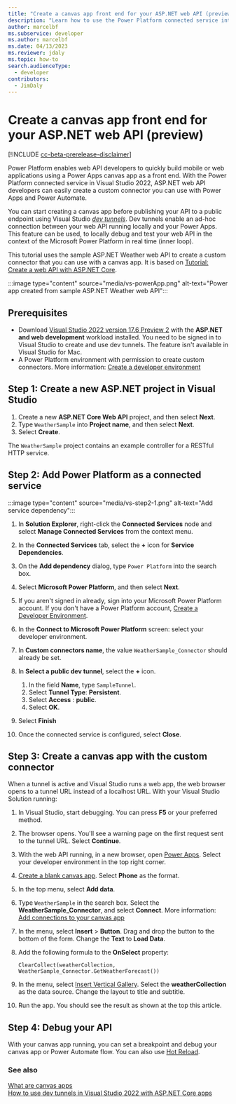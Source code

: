 ```yaml
---
title: "Create a canvas app front end for your ASP.NET web API (preview)"
description: "Learn how to use the Power Platform connected service integration with Visual Studio to create a canvas app for your ASP.NET web API"
author: marcelbf
ms.subservice: developer
ms.author: marcelbf
ms.date: 04/13/2023
ms.reviewer: jdaly
ms.topic: how-to
search.audienceType: 
  - developer
contributors:
  - JimDaly
---
```

# Create a canvas app front end for your ASP.NET web API (preview)

[!INCLUDE [cc-beta-prerelease-disclaimer](../includes/cc-beta-prerelease-disclaimer.md)]

Power Platform enables web API developers to quickly build mobile or web applications using a Power Apps canvas app as a front end. With the Power Platform connected service in Visual Studio 2022, ASP.NET web API developers can easily create a custom connector you can use with Power Apps and Power Automate.

You can start creating a canvas app before publishing your API to a public endpoint using Visual Studio [*dev tunnels*](/aspnet/core/test/dev-tunnels#create-a-tunnel). Dev tunnels enable an ad-hoc connection between your web API running locally and your Power Apps. This feature can be used, to locally debug and test your web API in the context of the Microsoft Power Platform in real time (inner loop).

This tutorial uses the sample ASP.NET Weather web API to create a custom connector that you can use with a canvas app. It is based on [Tutorial: Create a web API with ASP.NET Core](/aspnet/core/tutorials/first-web-api?tabs=visual-studio).

:::image type="content" source="media/vs-powerApp.png" alt-text="Power app created from sample ASP.NET Weather web API":::

## Prerequisites

- Download [Visual Studio 2022 version 17.6 Preview 2](/visualstudio/releases/2022/release-notes-preview) with the **ASP.NET and web development**  workload installed. You need to be signed in to Visual Studio to create and use dev tunnels. The feature isn't available in Visual Studio for Mac.
- A Power Platform environment with permission to create custom connectors. More information: [Create a developer environment](create-developer-environment.md)

## Step 1: Create a new ASP.NET project in Visual Studio

1. Create a new **ASP.NET Core Web API** project, and then select **Next**.
1. Type `WeatherSample` into **Project name**, and then select **Next**.
1. Select **Create**.

The `WeatherSample` project contains an example controller for a RESTful HTTP service.

## Step 2: Add Power Platform as a connected service

:::image type="content" source="media/vs-step2-1.png" alt-text="Add service dependency":::

1. In **Solution Explorer**, right-click the **Connected Services** node and select **Manage Connected Services** from the context menu.
1. In the **Connected Services** tab, select the **+** icon for **Service Dependencies**.
1. On the **Add dependency** dialog, type `Power Platform` into the search box.
1. Select **Microsoft Power Platform**, and then select **Next**.
1. If you aren't signed in already, sign into your Microsoft Power Platform account. If you don't have a Power Platform account, [Create a Developer Environment](create-developer-environment.md).
1. In the **Connect to Microsoft Power Platform** screen: select your developer environment.
1. In **Custom connectors name**, the value `WeatherSample_Connector` should already be set.
1. In **Select a public dev tunnel**, select the **+** icon.
   
   1. In the field **Name**, type `SampleTunnel`.
   1. Select **Tunnel Type**: **Persistent**.
   1. Select **Access** : **public**.
   1. Select **OK**.
   
1. Select **Finish**
1. Once the connected service is configured, select **Close**.

## Step 3: Create a canvas app with the custom connector

When a tunnel is active and Visual Studio runs a web app, the web browser opens to a tunnel URL instead of a localhost URL. With your Visual Studio Solution running:

1. In Visual Studio, start debugging. You can press **F5** or your preferred method.
1. The browser opens. You'll see a warning page on the first request sent to the tunnel URL. Select **Continue**.
1. With the web API running, in a new browser, open [Power Apps](https://make.powerapps.com). Select your developer environment in the top right corner.
1. [Create a blank canvas app](/power-apps/maker/canvas-apps/create-blank-app). Select **Phone** as the format.
1. In the top menu, select **Add data**.
1. Type `WeatherSample` in the search box. Select the **WeatherSample_Connector**, and select **Connect**. More information: [Add connections to your canvas app](/power-apps/maker/canvas-apps/add-data-connection)
1. In the menu, select **Insert** > **Button**. Drag and drop the button to the bottom of the form. Change the **Text** to **Load Data**.
1. Add the following formula to the **OnSelect** property:
   
   ```powerapps-dot
   ClearCollect(weatherCollection, WeatherSample_Connector.GetWeatherForecast())
   ```
   
1. In the menu, select [Insert Vertical Gallery](/power-apps/maker/canvas-apps/add-gallery). Select the **weatherCollection** as the data source. Change the layout to title and subtitle.
1. Run the app. You should see the result as shown at the top this article.

## Step 4: Debug your API

With your canvas app running, you can set a breakpoint and debug your canvas app or Power Automate flow. You can also use [Hot Reload](/visualstudio/debugger/hot-reload).


### See also

[What are canvas apps](/power-apps/maker/canvas-apps/getting-started)<br/>
[How to use dev tunnels in Visual Studio 2022 with ASP.NET Core apps](/aspnet/core/test/dev-tunnels)
